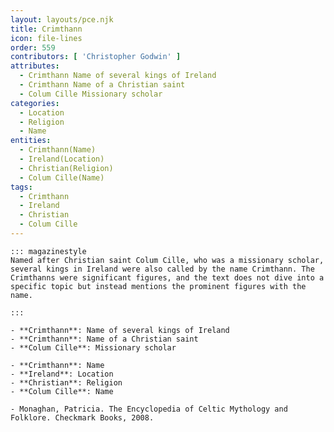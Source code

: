 ```yaml
---
layout: layouts/pce.njk
title: Crimthann
icon: file-lines
order: 559
contributors: [ 'Christopher Godwin' ]
attributes:
  - Crimthann Name of several kings of Ireland
  - Crimthann Name of a Christian saint
  - Colum Cille Missionary scholar
categories:
  - Location
  - Religion
  - Name
entities:
  - Crimthann(Name)
  - Ireland(Location)
  - Christian(Religion)
  - Colum Cille(Name)
tags:
  - Crimthann
  - Ireland
  - Christian
  - Colum Cille
---
```

``` tab [group1:Info]
::: magazinestyle
Named after Christian saint Colum Cille, who was a missionary scholar, several kings in Ireland were also called by the name Crimthann. The Crimthanns were significant figures, and the text does not dive into a specific topic but instead mentions the prominent figures with the name.

:::
```
``` tab [group1:Attributes]
- **Crimthann**: Name of several kings of Ireland
- **Crimthann**: Name of a Christian saint
- **Colum Cille**: Missionary scholar
```
``` tab [group1:Entities]
- **Crimthann**: Name
- **Ireland**: Location
- **Christian**: Religion
- **Colum Cille**: Name
```
``` tab [group1:Sources]
- Monaghan, Patricia. The Encyclopedia of Celtic Mythology and Folklore. Checkmark Books, 2008.
```

